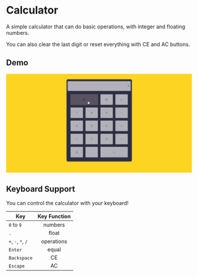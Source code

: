 # Calculator

A simple calculator that can do basic operations, with integer and floating numbers.

You can also clear the last digit or reset everything with CE and AC buttons.

## Demo

![calculator Demo](demo/demo-calculator.gif)

## Keyboard Support

You can control the calculator with your keyboard!

| Key               | Key Function  |
| ----------------- |:-------------:|
| `0` to `9`        | numbers       |
| `.`               | float         |
| `+`, `-`, `*`, `/`| operations    |
| `Enter`           | equal         |
| `Backspace`       | CE            |
| `Escape`          | AC            |

